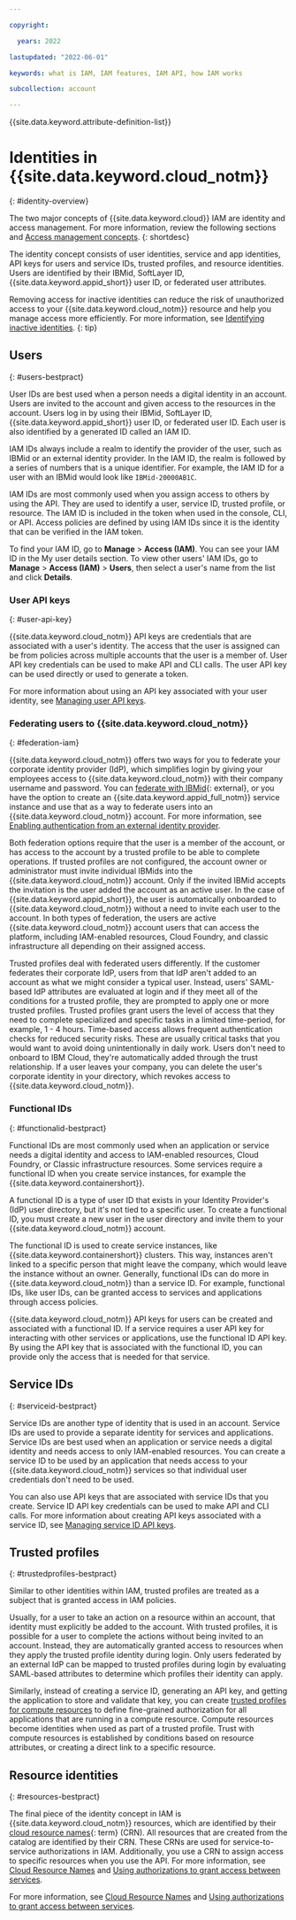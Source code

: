 ```yaml
---

copyright:

  years: 2022

lastupdated: "2022-06-01"

keywords: what is IAM, IAM features, IAM API, how IAM works

subcollection: account

---
```


{{site.data.keyword.attribute-definition-list}}


# Identities in {{site.data.keyword.cloud_notm}}
{: #identity-overview}

The two major concepts of {{site.data.keyword.cloud}} IAM are identity and access management. For more information, review the following sections and [Access management concepts](/docs/account?topic=account-access-management-overview).
{: shortdesc}

The identity concept consists of user identities, service and app identities, API keys for users and service IDs, trusted profiles, and resource identities. Users are identified by their IBMid, SoftLayer ID, {{site.data.keyword.appid_short}} user ID, or federated user attributes.

Removing access for inactive identities can reduce the risk of unauthorized access to your {{site.data.keyword.cloud_notm}} resource and help you manage access more efficiently. For more information, see [Identifying inactive identities](/docs/account?topic=account-id-inactive-identities).
{: tip}

## Users
{: #users-bestpract}

User IDs are best used when a person needs a digital identity in an account. Users are invited to the account and given access to the resources in the account. Users log in by using their IBMid, SoftLayer ID, {{site.data.keyword.appid_short}} user ID, or federated user ID. Each user is also identified by a generated ID called an IAM ID. 

IAM IDs always include a realm to identify the provider of the user, such as IBMid or an external identity provider. In the IAM ID, the realm is followed by a series of numbers that is a unique identifier. For example, the IAM ID for a user with an IBMid would look like `IBMid-20000AB1C`.

IAM IDs are most commonly used when you assign access to others by using the API. They are used to identify a user, service ID, trusted profile, or resource. The IAM ID is included in the token when used in the console, CLI, or API. Access policies are defined by using IAM IDs since it is the identity that can be verified in the IAM token.

To find your IAM ID, go to **Manage** >  **Access (IAM)**. You can see your IAM ID in the My user details section. To view other users' IAM IDs, go to **Manage** > **Access (IAM)** > **Users**, then select a user's name from the list and click **Details**. 

### User API keys
{: #user-api-key}

{{site.data.keyword.cloud_notm}} API keys are credentials that are associated with a user's identity. The access that the user is assigned can be from policies across multiple accounts that the user is a member of. User API key credentials can be used to make API and CLI calls. The user API key can be used directly or used to generate a token.

For more information about using an API key associated with your user identity, see [Managing user API keys](/docs/account?topic=account-userapikey).

### Federating users to {{site.data.keyword.cloud_notm}} 
{: #federation-iam}

{{site.data.keyword.cloud_notm}} offers two ways for you to federate your corporate identity provider (IdP), which simplifies login by giving your employees access to {{site.data.keyword.cloud_notm}} with their company username and password. You can [federate with IBMid](https://ibm.box.com/v/IBMid-Federation-Guide){: external}, or you have the option to create an {{site.data.keyword.appid_full_notm}} service instance and use that as a way to federate users into an {{site.data.keyword.cloud_notm}} account. For more information, see [Enabling authentication from an external identity provider](/docs/account?topic=account-idp-integration).

Both federation options require that the user is a member of the account, or has access to the account by a trusted profile to be able to complete operations. If trusted profiles are not configured, the account owner or administrator must invite individual IBMids into the {{site.data.keyword.cloud_notm}} account. Only if the invited IBMid accepts the invitation is the user added the account as an active user. In the case of {{site.data.keyword.appid_short}}, the user is automatically onboarded to {{site.data.keyword.cloud_notm}} without a need to invite each user to the account. In both types of federation, the users are active {{site.data.keyword.cloud_notm}} account users that can access the platform, including IAM-enabled resources, Cloud Foundry, and classic infrastructure all depending on their assigned access.

Trusted profiles deal with federated users differently. If the customer federates their corporate IdP, users from that IdP aren't added to an account as what we might consider a typical user. Instead, users' SAML-based IdP attributes are evaluated at login and if they meet all of the conditions for a trusted profile, they are prompted to apply one or more trusted profiles. Trusted profiles grant users the level of access that they need to complete specialized and specific tasks in a limited time-period, for example, 1 - 4 hours. Time-based access allows frequent authentication checks for reduced security risks. These are usually critical tasks that you would want to avoid doing unintentionally in daily work. Users don't need to onboard to IBM Cloud, they're automatically added through the trust relationship. If a user leaves your company, you can delete the user's corporate identity in your directory, which revokes access to {{site.data.keyword.cloud_notm}}.

### Functional IDs
{: #functionalid-bestpract}

Functional IDs are most commonly used when an application or service needs a digital identity and access to IAM-enabled resources, Cloud Foundry, or Classic infrastructure resources. Some services require a functional ID when you create service instances, for example the {{site.data.keyword.containershort}}.

A functional ID is a type of user ID that exists in your Identity Provider's (IdP) user directory, but it's not tied to a specific user. To create a functional ID, you must create a new user in the user directory and invite them to your {{site.data.keyword.cloud_notm}} account.

The functional ID is used to create service instances, like {{site.data.keyword.containershort}} clusters. This way, instances aren't linked to a specific person that might leave the company, which would leave the instance without an owner. Generally, functional IDs can do more in {{site.data.keyword.cloud_notm}} than a service ID. For example, functional IDs, like user IDs, can be granted access to services and applications through access policies.

{{site.data.keyword.cloud_notm}} API keys for users can be created and associated with a functional ID. If a service requires a user API key for interacting with other services or applications, use the functional ID API key. By using the API key that is associated with the functional ID, you can provide only the access that is needed for that service.

## Service IDs 
{: #serviceid-bestpract}

Service IDs are another type of identity that is used in an account. Service IDs are used to provide a separate identity for services and applications. Service IDs are best used when an application or service needs a digital identity and needs access to only IAM-enabled resources. You can create a service ID to be used by an application that needs access to your {{site.data.keyword.cloud_notm}} services so that individual user credentials don't need to be used. 

You can also use API keys that are associated with service IDs that you create. Service ID API key credentials can be used to make API and CLI calls. For more information about creating API keys associated with a service ID, see [Managing service ID API keys](/docs/account?topic=account-serviceidapikeys#serviceidapikeys).

## Trusted profiles
{: #trustedprofiles-bestpract}

Similar to other identities within IAM, trusted profiles are treated as a subject that is granted access in IAM policies. 

Usually, for a user to take an action on a resource within an account, that identity must explicitly be added to the account. With trusted profiles, it is possible for a user to complete the actions without being invited to an account. Instead, they are automatically granted access to resources when they apply the trusted profile identity during login. Only users federated by an external IdP can be mapped to trusted profiles during login by evaluating SAML-based attributes to determine which profiles their identity can apply. 

Similarly, instead of creating a service ID, generating an API key, and getting the application to store and validate that key, you can create [trusted profiles for compute resources](docs/account?topic=account-create-trusted-profile) to define fine-grained authorization for all applications that are running in a compute resource. Compute resources become identities when used as part of a trusted profile. Trust with compute resources is established by conditions based on resource attributes, or creating a direct link to a specific resource. 

## Resource identities
{: #resources-bestpract}

The final piece of the identity concept in IAM is {{site.data.keyword.cloud_notm}} resources, which are identified by their [cloud resource names](#x9494304){: term} (CRN). All resources that are created from the catalog are identified by their CRN. These CRNs are used for service-to-service authorizations in IAM. Additionally, you use a CRN to assign access to specific resources when you use the API. For more information, see [Cloud Resource Names](/docs/account?topic=account-crn) and [Using authorizations to grant access between services](/docs/account?topic=account-serviceauth).


For more information, see [Cloud Resource Names](/docs/account?topic=account-crn) and [Using authorizations to grant access between services](/docs/account?topic=account-serviceauth).

